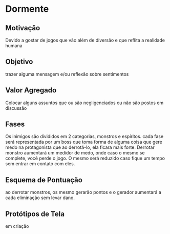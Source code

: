 # Dormente

## Motivação
Devido a gostar de jogos que vão além de diversão e que reflita a realidade humana

## Objetivo 
trazer alguma mensagem e/ou reflexão sobre sentimentos

## Valor Agregado

Colocar alguns assuntos que ou são negligenciados ou não são postos em discussão

## Fases
Os inimigos são divididos em 2 categorias, monstros e espíritos.
cada fase será representada por um boss que toma forma de alguma coisa que gere medo na protagonista que ao derrotá-lo, ela ficara mais forte. Derrotar monstro aumentará um medidor de medo, onde caso o mesmo se complete, você perde o jogo. O mesmo será reduzido caso fique um tempo sem entrar em contato com eles. 

## Esquema de Pontuação

ao derrotar monstros, os mesmo gerarão pontos e o gerador aumentará a cada eliminação sem levar dano.

## Protótipos de Tela

em criação
